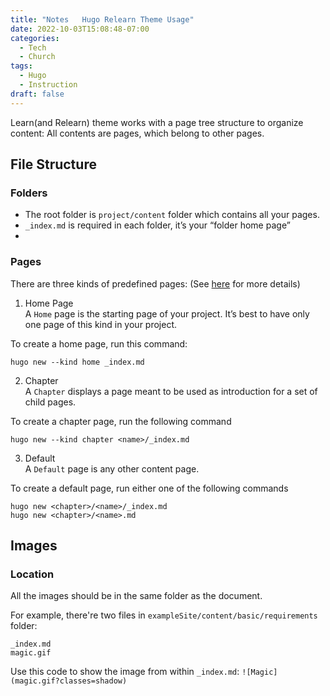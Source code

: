 ```yaml
---
title: "Notes   Hugo Relearn Theme Usage"
date: 2022-10-03T15:08:48-07:00
categories:
  - Tech
  - Church
tags:
  - Hugo
  - Instruction
draft: false
---
```


Learn(and Relearn) theme works with a page tree structure to organize content: 
All contents are pages, which belong to other pages.

## File Structure
### Folders
* The root folder is `project/content` folder which contains all your pages.
* `_index.md` is required in each folder, it’s your “folder home page”
* 

### Pages
There are three kinds of predefined pages:
(See [here](https://mcshelby.github.io/hugo-theme-relearn/cont/archetypes/) for more details)

1. Home Page<br>
A `Home` page is the starting page of your project. It’s best to have only one page of this kind in your project.

To create a home page, run this command: 
```
hugo new --kind home _index.md
```

2. Chapter<br>
A `Chapter` displays a page meant to be used as introduction for a set of child pages.

To create a chapter page, run the following command
```
hugo new --kind chapter <name>/_index.md
```

3. Default<br>
A `Default` page is any other content page.

To create a default page, run either one of the following commands
```
hugo new <chapter>/<name>/_index.md
hugo new <chapter>/<name>.md
```

## Images
### Location
All the images should be in the same folder as the document.

For example, there're two files in `exampleSite/content/basic/requirements` folder:
```
_index.md
magic.gif
```
Use this code to show the image from within `_index.md`: 
`![Magic](magic.gif?classes=shadow)`


